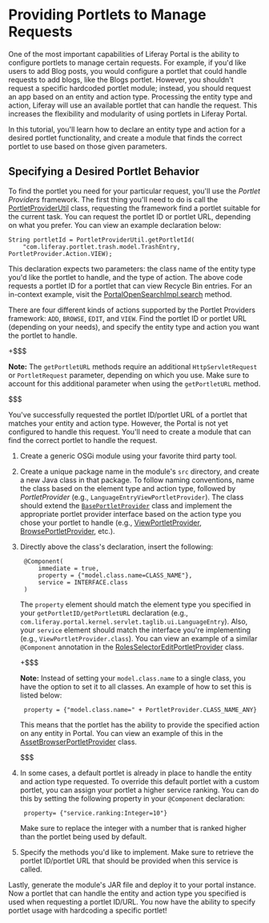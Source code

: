 # Providing Portlets to Manage Requests

One of the most important capabilities of Liferay Portal is the ability to
configure portlets to manage certain requests. For example, if you'd like users
to add Blog posts, you would configure a portlet that could handle requests to
add blogs, like the Blogs portlet. However, you shouldn't request a specific
hardcoded portlet module; instead, you should request an app based on an entity
and action type. Processing the entity type and action, Liferay will use an
available portlet that can handle the request. This increases the flexibility
and modularity of using portlets in Liferay Portal.

In this tutorial, you'll learn how to declare an entity type and action for a
desired portlet functionality, and create a module that finds the correct
portlet to use based on those given parameters.

## Specifying a Desired Portlet Behavior

To find the portlet you need for your particular request, you'll use the
*Portlet Providers* framework. The first thing you'll need to do is call the
[PortletProviderUtil](https://github.com/liferay/liferay-portal/blob/master/portal-service/src/com/liferay/portal/kernel/portlet/PortletProviderUtil.java)
class, requesting the framework find a portlet suitable for the current task.
You can request the portlet ID or portlet URL, depending on what you prefer. You
can view an example declaration below:

    String portletId = PortletProviderUtil.getPortletId(
        "com.liferay.portlet.trash.model.TrashEntry, PortletProvider.Action.VIEW);

This declaration expects two parameters: the class name of the entity type you'd
like the portlet to handle, and the type of action. The above code requests a
portlet ID for a portlet that can view Recycle Bin entries. For an in-context
example, visit the
[PortalOpenSearchImpl.search](https://github.com/liferay/liferay-portal/blob/master/portal-impl/src/com/liferay/portal/search/PortalOpenSearchImpl.java)
method.

There are four different kinds of actions supported by the Portlet Providers
framework: `ADD`, `BROWSE`, `EDIT`, and `VIEW`. Find the portlet ID or portlet
URL (depending on your needs), and specify the entity type and action you want
the portlet to handle.

+$$$

**Note:** The `getPortletURL` methods require an additional `HttpServletRequest`
or `PortletRequest` parameter, depending on which you use. Make sure to account
for this additional parameter when using the `getPortletURL` method.

$$$

You've successfully requested the portlet ID/portlet URL of a portlet that
matches your entity and action type. However, the Portal is not yet configured
to handle this request. You'll need to create a module that can find the correct
portlet to handle the request.

1. Create a generic OSGi module using your favorite third party tool.

    <!-- If we decide to document how to create an OSGi module from scratch, we
    should point to that documentation here. At the current time, there is no
    Liferay "recommended" way of doing this. Therefore, I'm assuming that the
    reader has experience with OSGi development. Pointing to introductory OSGi
    tutorials (once available) would be very helpful here. -Cody -->

2. Create a unique package name in the module's `src` directory, and create a
   new Java class in that package. To follow naming conventions, name the class
   based on the element type and action type, followed by *PortletProvider*
   (e.g., `LanguageEntryViewPortletProvider`). The class should extend the
   [`BasePortletProvider`](https://github.com/liferay/liferay-portal/blob/master/portal-service/src/com/liferay/portal/kernel/portlet/BasePortletProvider.java)
   class and implement the appropriate portlet provider interface based on the
   action type you chose your portlet to handle (e.g.,
   [ViewPortletProvider](https://github.com/liferay/liferay-portal/blob/master/portal-service/src/com/liferay/portal/kernel/portlet/ViewPortletProvider.java),
   [BrowsePortletProvider](https://github.com/liferay/liferay-portal/blob/master/portal-service/src/com/liferay/portal/kernel/portlet/BrowsePortletProvider.java),
   etc.).

3. Directly above the class's declaration, insert the following:

        @Component(
            immediate = true,
            property = {"model.class.name=CLASS_NAME"},
            service = INTERFACE.class
        )

    The `property` element should match the element type you specified in your
    `getPortletID/getPortletURL` declaration (e.g.,
    `com.liferay.portal.kernel.servlet.taglib.ui.LanguageEntry`). Also, your
    `service` element should match the interface you're implementing (e.g.,
    `ViewPortletProvider.class`). You can view an example of a similar
    `@Component` annotation in the
    [RolesSelectorEditPortletProvider](https://github.com/liferay/liferay-portal/blob/master/modules/apps/roles/roles-selector-web/src/com/liferay/roles/selector/web/portlet/RolesSelectorEditPortletProvider.java)
    class.

    +$$$

    **Note:** Instead of setting your `model.class.name` to a single class, you
    have the option to set it to all classes. An example of how to set this is
    listed below:

        property = {"model.class.name=" + PortletProvider.CLASS_NAME_ANY}

    This means that the portlet has the ability to provide the specified action
    on any entity in Portal. You can view an example of this in the
    [AssetBrowserPortletProvider](https://github.com/liferay/liferay-portal/blob/master/modules/apps/asset/asset-browser-web/src/com/liferay/asset/browser/web/portlet/AssetBrowserPortletProvider.java)
    class.

    $$$

4. In some cases, a default portlet is already in place to handle the entity
   and action type requested. To override this default portlet with a custom
   portlet, you can assign your portlet a higher service ranking. You can do
   this by setting the following property in your `@Component` declaration:

        property= {"service.ranking:Integer=10"}

    Make sure to replace the integer with a number that is ranked higher than
    the portlet being used by default. 

5. Specify the methods you'd like to implement. Make sure to retrieve the
   portlet ID/portlet URL that should be provided when this service is called.

Lastly, generate the module's JAR file and deploy it to your portal instance.
Now a portlet that can handle the entity and action type you specified is used
when requesting a portlet ID/URL. You now have the ability to specify portlet
usage with hardcoding a specific portlet!
